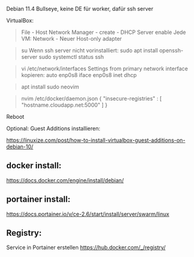 Debian 11.4 Bullseye, keine DE für worker, dafür ssh server

VirtualBox:
> File - Host Network Manager - create - DHCP Server enable
> Jede VM: Network - Neuer Host-only adapter

> su
Wenn ssh server nicht vorinstalliert:
> sudo apt install openssh-server
> sudo systemctl status ssh

> vi /etc/network/interfaces
Settings from primary network interface kopieren:
> auto enp0s8
> iface enp0s8 inet dhcp

> apt install sudo neovim

> nvim /etc/docker/daemon.json
>  {
>    "insecure-registries" : [ "hostname.cloudapp.net:5000" ]
>  }


Reboot

Optional: Guest Additions installieren:

https://linuxize.com/post/how-to-install-virtualbox-guest-additions-on-debian-10/

## docker install:
https://docs.docker.com/engine/install/debian/

## portainer install:
https://docs.portainer.io/v/ce-2.6/start/install/server/swarm/linux 

## Registry:
Service in Portainer erstellen
https://hub.docker.com/_/registry/
